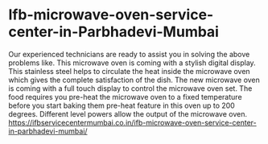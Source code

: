 # Ifb-microwave-oven-service-center-in-Parbhadevi-Mumbai
 Our experienced technicians are ready to assist you in solving the above problems like. This microwave oven is coming with a stylish digital display. This stainless steel helps to circulate the heat inside the microwave oven which gives the complete satisfaction of the dish. The new microwave oven is coming with a full touch display to control the microwave oven set. The food requires you pre-heat the microwave oven to a fixed temperature before you start baking them pre-heat feature in this oven up to 200 degrees. Different level powers allow the output of the microwave oven. https://ifbservicecentermumbai.co.in/ifb-microwave-oven-service-center-in-parbhadevi-mumbai/
